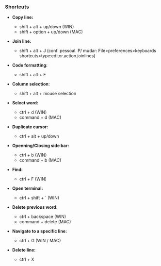 
### Shortcuts

* **Copy line:** 
  - shift + alt + up/down  (WIN)
  - shift + option + up/down  (MAC)

* **Join line:**
  - shift + alt + J  (conf. pessoal. P/ mudar: File>preferences>keyboards shortcuts>type:editor.action.joinlines)

* **Code formatting:**
  - shift + alt + F

* **Column selection:**
  - shift + alt + mouse selection

* **Select word:**
  - ctrl + d (WIN)
  - command + d (MAC)

* **Duplicate cursor:**
  - ctrl + alt + up/down

* **Openning/Closing side bar:** 
  - ctrl + b (WIN)
  - command + b (MAC)

* **Find:**
  - ctrl + F (WIN)

* **Open terminal:**
  - ctrl + shift + ` (WIN)

* **Delete previous word:**
  - ctrl + backspace (WIN)
  - command + delete (MAC)

* **Navigate to a specific line:**
  - ctrl + G (WIN / MAC)

* **Delete line:**
  - ctrl + X

